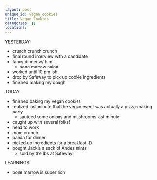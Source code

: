 ```yaml
---
layout: post
unique_id: vegan_cookies
title: Vegan Cookies
categories: []
locations: 
---
```


YESTERDAY:
* crunch crunch crunch
* final round interview with a candidate
* fancy dinner w/ him
  * bone marrow salad!
* worked until 10 pm ish
* drop by Safeway to pick up cookie ingredients
* finished making my dough

TODAY:
* finished baking my vegan cookies
* realized last minute that the vegan event was actually a pizza-making party
  * sauteed some onions and mushrooms last minute
* caught up with several folks!
* head to work
* more crunch
* panda for dinner
* picked up ingredients for a breakfast :D
* bought Jackie a sack of Andes mints
  * sold by the lbs at Safeway!

LEARNINGS:
* bone marrow is super rich
